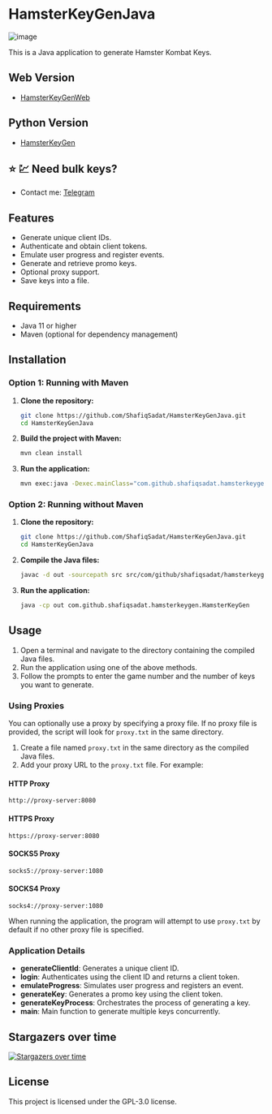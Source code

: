 
# HamsterKeyGenJava

![image](https://github.com/user-attachments/assets/18ed1781-bd34-45ff-84a8-4c96043bdda7)

This is a Java application to generate Hamster Kombat Keys.

## Web Version

- [HamsterKeyGenWeb](https://github.com/ShafiqSadat/HamsterKeyGenWeb)

## Python Version

- [HamsterKeyGen](https://github.com/ShafiqSadat/HamsterKeyGen)

## ⭐ 💹 Need bulk keys? 
- Contact me: [Telegram](https://t.me/Shafiq)

## Features
- Generate unique client IDs.
- Authenticate and obtain client tokens.
- Emulate user progress and register events.
- Generate and retrieve promo keys.
- Optional proxy support.
- Save keys into a file.

## Requirements
- Java 11 or higher
- Maven (optional for dependency management)

## Installation

### Option 1: Running with Maven

1. **Clone the repository:**
    ```sh
    git clone https://github.com/ShafiqSadat/HamsterKeyGenJava.git
    cd HamsterKeyGenJava
    ```

2. **Build the project with Maven:**
    ```sh
    mvn clean install
    ```

3. **Run the application:**
    ```sh
    mvn exec:java -Dexec.mainClass="com.github.shafiqsadat.hamsterkeygen.HamsterKeyGen"
    ```

### Option 2: Running without Maven

1. **Clone the repository:**
    ```sh
    git clone https://github.com/ShafiqSadat/HamsterKeyGenJava.git
    cd HamsterKeyGenJava
    ```

2. **Compile the Java files:**
    ```sh
    javac -d out -sourcepath src src/com/github/shafiqsadat/hamsterkeygen/HamsterKeyGen.java
    ```

3. **Run the application:**
    ```sh
    java -cp out com.github.shafiqsadat.hamsterkeygen.HamsterKeyGen
    ```

## Usage

1. Open a terminal and navigate to the directory containing the compiled Java files.
2. Run the application using one of the above methods.
3. Follow the prompts to enter the game number and the number of keys you want to generate.

### Using Proxies

You can optionally use a proxy by specifying a proxy file. If no proxy file is provided, the script will look for `proxy.txt` in the same directory.

1. Create a file named `proxy.txt` in the same directory as the compiled Java files.
2. Add your proxy URL to the `proxy.txt` file. For example:

#### HTTP Proxy
```
http://proxy-server:8080
```

#### HTTPS Proxy
```
https://proxy-server:8080
```

#### SOCKS5 Proxy
```
socks5://proxy-server:1080
```

#### SOCKS4 Proxy
```
socks4://proxy-server:1080
```

When running the application, the program will attempt to use `proxy.txt` by default if no other proxy file is specified.

### Application Details

- **generateClientId**: Generates a unique client ID.
- **login**: Authenticates using the client ID and returns a client token.
- **emulateProgress**: Simulates user progress and registers an event.
- **generateKey**: Generates a promo key using the client token.
- **generateKeyProcess**: Orchestrates the process of generating a key.
- **main**: Main function to generate multiple keys concurrently.

## Stargazers over time
[![Stargazers over time](https://starchart.cc/ShafiqSadat/HamsterKeyGenJava.svg?variant=adaptive)](https://starchart.cc/ShafiqSadat/HamsterKeyGenJava)

## License
This project is licensed under the GPL-3.0 license.
